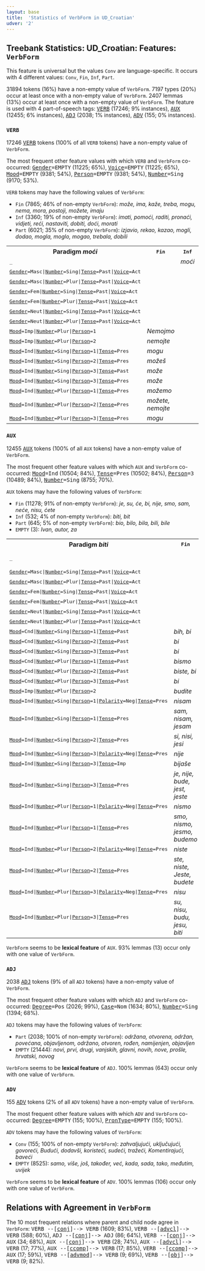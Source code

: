 ```yaml
---
layout: base
title:  'Statistics of VerbForm in UD_Croatian'
udver: '2'
---
```


## Treebank Statistics: UD_Croatian: Features: `VerbForm`

This feature is universal but the values `Conv` are language-specific.
It occurs with 4 different values: `Conv`, `Fin`, `Inf`, `Part`.

31894 tokens (16%) have a non-empty value of `VerbForm`.
7197 types (20%) occur at least once with a non-empty value of `VerbForm`.
2407 lemmas (13%) occur at least once with a non-empty value of `VerbForm`.
The feature is used with 4 part-of-speech tags: <tt><a href="hr-pos-VERB.html">VERB</a></tt> (17246; 9% instances), <tt><a href="hr-pos-AUX.html">AUX</a></tt> (12455; 6% instances), <tt><a href="hr-pos-ADJ.html">ADJ</a></tt> (2038; 1% instances), <tt><a href="hr-pos-ADV.html">ADV</a></tt> (155; 0% instances).

### `VERB`

17246 <tt><a href="hr-pos-VERB.html">VERB</a></tt> tokens (100% of all `VERB` tokens) have a non-empty value of `VerbForm`.

The most frequent other feature values with which `VERB` and `VerbForm` co-occurred: <tt><a href="hr-feat-Gender.html">Gender</a></tt><tt>=EMPTY</tt> (11225; 65%), <tt><a href="hr-feat-Voice.html">Voice</a></tt><tt>=EMPTY</tt> (11225; 65%), <tt><a href="hr-feat-Mood.html">Mood</a></tt><tt>=EMPTY</tt> (9381; 54%), <tt><a href="hr-feat-Person.html">Person</a></tt><tt>=EMPTY</tt> (9381; 54%), <tt><a href="hr-feat-Number.html">Number</a></tt><tt>=Sing</tt> (9170; 53%).

`VERB` tokens may have the following values of `VerbForm`:

* `Fin` (7865; 46% of non-empty `VerbForm`): <em>može, ima, kaže, treba, mogu, nema, mora, postoji, možete, imaju</em>
* `Inf` (3360; 19% of non-empty `VerbForm`): <em>imati, pomoći, raditi, pronaći, vidjeti, reći, nastaviti, dobiti, doći, morati</em>
* `Part` (6021; 35% of non-empty `VerbForm`): <em>izjavio, rekao, kazao, mogli, dodao, mogla, moglo, mogao, trebala, dobili</em>

<table>
  <tr><th>Paradigm <i>moći</i></th><th><tt>Fin</tt></th><th><tt>Inf</tt></th><th><tt>Part</tt></th></tr>
  <tr><td><tt>_</tt></td><td></td><td><em>moći</em></td><td></td></tr>
  <tr><td><tt><tt><a href="hr-feat-Gender.html">Gender</a></tt><tt>=Masc</tt>|<tt><a href="hr-feat-Number.html">Number</a></tt><tt>=Sing</tt>|<tt><a href="hr-feat-Tense.html">Tense</a></tt><tt>=Past</tt>|<tt><a href="hr-feat-Voice.html">Voice</a></tt><tt>=Act</tt></tt></td><td></td><td></td><td><em>mogao</em></td></tr>
  <tr><td><tt><tt><a href="hr-feat-Gender.html">Gender</a></tt><tt>=Masc</tt>|<tt><a href="hr-feat-Number.html">Number</a></tt><tt>=Plur</tt>|<tt><a href="hr-feat-Tense.html">Tense</a></tt><tt>=Past</tt>|<tt><a href="hr-feat-Voice.html">Voice</a></tt><tt>=Act</tt></tt></td><td></td><td></td><td><em>mogli</em></td></tr>
  <tr><td><tt><tt><a href="hr-feat-Gender.html">Gender</a></tt><tt>=Fem</tt>|<tt><a href="hr-feat-Number.html">Number</a></tt><tt>=Sing</tt>|<tt><a href="hr-feat-Tense.html">Tense</a></tt><tt>=Past</tt>|<tt><a href="hr-feat-Voice.html">Voice</a></tt><tt>=Act</tt></tt></td><td></td><td></td><td><em>mogla</em></td></tr>
  <tr><td><tt><tt><a href="hr-feat-Gender.html">Gender</a></tt><tt>=Fem</tt>|<tt><a href="hr-feat-Number.html">Number</a></tt><tt>=Plur</tt>|<tt><a href="hr-feat-Tense.html">Tense</a></tt><tt>=Past</tt>|<tt><a href="hr-feat-Voice.html">Voice</a></tt><tt>=Act</tt></tt></td><td></td><td></td><td><em>mogle</em></td></tr>
  <tr><td><tt><tt><a href="hr-feat-Gender.html">Gender</a></tt><tt>=Neut</tt>|<tt><a href="hr-feat-Number.html">Number</a></tt><tt>=Sing</tt>|<tt><a href="hr-feat-Tense.html">Tense</a></tt><tt>=Past</tt>|<tt><a href="hr-feat-Voice.html">Voice</a></tt><tt>=Act</tt></tt></td><td></td><td></td><td><em>moglo</em></td></tr>
  <tr><td><tt><tt><a href="hr-feat-Gender.html">Gender</a></tt><tt>=Neut</tt>|<tt><a href="hr-feat-Number.html">Number</a></tt><tt>=Plur</tt>|<tt><a href="hr-feat-Tense.html">Tense</a></tt><tt>=Past</tt>|<tt><a href="hr-feat-Voice.html">Voice</a></tt><tt>=Act</tt></tt></td><td></td><td></td><td><em>mogla</em></td></tr>
  <tr><td><tt><tt><a href="hr-feat-Mood.html">Mood</a></tt><tt>=Imp</tt>|<tt><a href="hr-feat-Number.html">Number</a></tt><tt>=Plur</tt>|<tt><a href="hr-feat-Person.html">Person</a></tt><tt>=1</tt></tt></td><td><em>Nemojmo</em></td><td></td><td></td></tr>
  <tr><td><tt><tt><a href="hr-feat-Mood.html">Mood</a></tt><tt>=Imp</tt>|<tt><a href="hr-feat-Number.html">Number</a></tt><tt>=Plur</tt>|<tt><a href="hr-feat-Person.html">Person</a></tt><tt>=2</tt></tt></td><td><em>nemojte</em></td><td></td><td></td></tr>
  <tr><td><tt><tt><a href="hr-feat-Mood.html">Mood</a></tt><tt>=Ind</tt>|<tt><a href="hr-feat-Number.html">Number</a></tt><tt>=Sing</tt>|<tt><a href="hr-feat-Person.html">Person</a></tt><tt>=1</tt>|<tt><a href="hr-feat-Tense.html">Tense</a></tt><tt>=Pres</tt></tt></td><td><em>mogu</em></td><td></td><td></td></tr>
  <tr><td><tt><tt><a href="hr-feat-Mood.html">Mood</a></tt><tt>=Ind</tt>|<tt><a href="hr-feat-Number.html">Number</a></tt><tt>=Sing</tt>|<tt><a href="hr-feat-Person.html">Person</a></tt><tt>=2</tt>|<tt><a href="hr-feat-Tense.html">Tense</a></tt><tt>=Pres</tt></tt></td><td><em>možeš</em></td><td></td><td></td></tr>
  <tr><td><tt><tt><a href="hr-feat-Mood.html">Mood</a></tt><tt>=Ind</tt>|<tt><a href="hr-feat-Number.html">Number</a></tt><tt>=Sing</tt>|<tt><a href="hr-feat-Person.html">Person</a></tt><tt>=3</tt>|<tt><a href="hr-feat-Tense.html">Tense</a></tt><tt>=Past</tt></tt></td><td><em>može</em></td><td></td><td></td></tr>
  <tr><td><tt><tt><a href="hr-feat-Mood.html">Mood</a></tt><tt>=Ind</tt>|<tt><a href="hr-feat-Number.html">Number</a></tt><tt>=Sing</tt>|<tt><a href="hr-feat-Person.html">Person</a></tt><tt>=3</tt>|<tt><a href="hr-feat-Tense.html">Tense</a></tt><tt>=Pres</tt></tt></td><td><em>može</em></td><td></td><td></td></tr>
  <tr><td><tt><tt><a href="hr-feat-Mood.html">Mood</a></tt><tt>=Ind</tt>|<tt><a href="hr-feat-Number.html">Number</a></tt><tt>=Plur</tt>|<tt><a href="hr-feat-Person.html">Person</a></tt><tt>=1</tt>|<tt><a href="hr-feat-Tense.html">Tense</a></tt><tt>=Pres</tt></tt></td><td><em>možemo</em></td><td></td><td></td></tr>
  <tr><td><tt><tt><a href="hr-feat-Mood.html">Mood</a></tt><tt>=Ind</tt>|<tt><a href="hr-feat-Number.html">Number</a></tt><tt>=Plur</tt>|<tt><a href="hr-feat-Person.html">Person</a></tt><tt>=2</tt>|<tt><a href="hr-feat-Tense.html">Tense</a></tt><tt>=Pres</tt></tt></td><td><em>možete, nemojte</em></td><td></td><td></td></tr>
  <tr><td><tt><tt><a href="hr-feat-Mood.html">Mood</a></tt><tt>=Ind</tt>|<tt><a href="hr-feat-Number.html">Number</a></tt><tt>=Plur</tt>|<tt><a href="hr-feat-Person.html">Person</a></tt><tt>=3</tt>|<tt><a href="hr-feat-Tense.html">Tense</a></tt><tt>=Pres</tt></tt></td><td><em>mogu</em></td><td></td><td></td></tr>
</table>

### `AUX`

12455 <tt><a href="hr-pos-AUX.html">AUX</a></tt> tokens (100% of all `AUX` tokens) have a non-empty value of `VerbForm`.

The most frequent other feature values with which `AUX` and `VerbForm` co-occurred: <tt><a href="hr-feat-Mood.html">Mood</a></tt><tt>=Ind</tt> (10504; 84%), <tt><a href="hr-feat-Tense.html">Tense</a></tt><tt>=Pres</tt> (10502; 84%), <tt><a href="hr-feat-Person.html">Person</a></tt><tt>=3</tt> (10489; 84%), <tt><a href="hr-feat-Number.html">Number</a></tt><tt>=Sing</tt> (8755; 70%).

`AUX` tokens may have the following values of `VerbForm`:

* `Fin` (11278; 91% of non-empty `VerbForm`): <em>je, su, će, bi, nije, smo, sam, neće, nisu, ćete</em>
* `Inf` (532; 4% of non-empty `VerbForm`): <em>biti, bit</em>
* `Part` (645; 5% of non-empty `VerbForm`): <em>bio, bilo, bila, bili, bile</em>
* `EMPTY` (3): <em>Ivan, autor, za</em>

<table>
  <tr><th>Paradigm <i>biti</i></th><th><tt>Fin</tt></th><th><tt>Inf</tt></th><th><tt>Part</tt></th></tr>
  <tr><td><tt>_</tt></td><td></td><td><em>biti, bit</em></td><td></td></tr>
  <tr><td><tt><tt><a href="hr-feat-Gender.html">Gender</a></tt><tt>=Masc</tt>|<tt><a href="hr-feat-Number.html">Number</a></tt><tt>=Sing</tt>|<tt><a href="hr-feat-Tense.html">Tense</a></tt><tt>=Past</tt>|<tt><a href="hr-feat-Voice.html">Voice</a></tt><tt>=Act</tt></tt></td><td></td><td></td><td><em>bio</em></td></tr>
  <tr><td><tt><tt><a href="hr-feat-Gender.html">Gender</a></tt><tt>=Masc</tt>|<tt><a href="hr-feat-Number.html">Number</a></tt><tt>=Plur</tt>|<tt><a href="hr-feat-Tense.html">Tense</a></tt><tt>=Past</tt>|<tt><a href="hr-feat-Voice.html">Voice</a></tt><tt>=Act</tt></tt></td><td></td><td></td><td><em>bili</em></td></tr>
  <tr><td><tt><tt><a href="hr-feat-Gender.html">Gender</a></tt><tt>=Fem</tt>|<tt><a href="hr-feat-Number.html">Number</a></tt><tt>=Sing</tt>|<tt><a href="hr-feat-Tense.html">Tense</a></tt><tt>=Past</tt>|<tt><a href="hr-feat-Voice.html">Voice</a></tt><tt>=Act</tt></tt></td><td></td><td></td><td><em>bila</em></td></tr>
  <tr><td><tt><tt><a href="hr-feat-Gender.html">Gender</a></tt><tt>=Fem</tt>|<tt><a href="hr-feat-Number.html">Number</a></tt><tt>=Plur</tt>|<tt><a href="hr-feat-Tense.html">Tense</a></tt><tt>=Past</tt>|<tt><a href="hr-feat-Voice.html">Voice</a></tt><tt>=Act</tt></tt></td><td></td><td></td><td><em>bile</em></td></tr>
  <tr><td><tt><tt><a href="hr-feat-Gender.html">Gender</a></tt><tt>=Neut</tt>|<tt><a href="hr-feat-Number.html">Number</a></tt><tt>=Sing</tt>|<tt><a href="hr-feat-Tense.html">Tense</a></tt><tt>=Past</tt>|<tt><a href="hr-feat-Voice.html">Voice</a></tt><tt>=Act</tt></tt></td><td></td><td></td><td><em>bilo</em></td></tr>
  <tr><td><tt><tt><a href="hr-feat-Gender.html">Gender</a></tt><tt>=Neut</tt>|<tt><a href="hr-feat-Number.html">Number</a></tt><tt>=Plur</tt>|<tt><a href="hr-feat-Tense.html">Tense</a></tt><tt>=Past</tt>|<tt><a href="hr-feat-Voice.html">Voice</a></tt><tt>=Act</tt></tt></td><td></td><td></td><td><em>bila</em></td></tr>
  <tr><td><tt><tt><a href="hr-feat-Mood.html">Mood</a></tt><tt>=Cnd</tt>|<tt><a href="hr-feat-Number.html">Number</a></tt><tt>=Sing</tt>|<tt><a href="hr-feat-Person.html">Person</a></tt><tt>=1</tt>|<tt><a href="hr-feat-Tense.html">Tense</a></tt><tt>=Past</tt></tt></td><td><em>bih, bi</em></td><td></td><td></td></tr>
  <tr><td><tt><tt><a href="hr-feat-Mood.html">Mood</a></tt><tt>=Cnd</tt>|<tt><a href="hr-feat-Number.html">Number</a></tt><tt>=Sing</tt>|<tt><a href="hr-feat-Person.html">Person</a></tt><tt>=2</tt>|<tt><a href="hr-feat-Tense.html">Tense</a></tt><tt>=Past</tt></tt></td><td><em>bi</em></td><td></td><td></td></tr>
  <tr><td><tt><tt><a href="hr-feat-Mood.html">Mood</a></tt><tt>=Cnd</tt>|<tt><a href="hr-feat-Number.html">Number</a></tt><tt>=Sing</tt>|<tt><a href="hr-feat-Person.html">Person</a></tt><tt>=3</tt>|<tt><a href="hr-feat-Tense.html">Tense</a></tt><tt>=Past</tt></tt></td><td><em>bi</em></td><td></td><td></td></tr>
  <tr><td><tt><tt><a href="hr-feat-Mood.html">Mood</a></tt><tt>=Cnd</tt>|<tt><a href="hr-feat-Number.html">Number</a></tt><tt>=Plur</tt>|<tt><a href="hr-feat-Person.html">Person</a></tt><tt>=1</tt>|<tt><a href="hr-feat-Tense.html">Tense</a></tt><tt>=Past</tt></tt></td><td><em>bismo</em></td><td></td><td></td></tr>
  <tr><td><tt><tt><a href="hr-feat-Mood.html">Mood</a></tt><tt>=Cnd</tt>|<tt><a href="hr-feat-Number.html">Number</a></tt><tt>=Plur</tt>|<tt><a href="hr-feat-Person.html">Person</a></tt><tt>=2</tt>|<tt><a href="hr-feat-Tense.html">Tense</a></tt><tt>=Past</tt></tt></td><td><em>biste, bi</em></td><td></td><td></td></tr>
  <tr><td><tt><tt><a href="hr-feat-Mood.html">Mood</a></tt><tt>=Cnd</tt>|<tt><a href="hr-feat-Number.html">Number</a></tt><tt>=Plur</tt>|<tt><a href="hr-feat-Person.html">Person</a></tt><tt>=3</tt>|<tt><a href="hr-feat-Tense.html">Tense</a></tt><tt>=Past</tt></tt></td><td><em>bi</em></td><td></td><td></td></tr>
  <tr><td><tt><tt><a href="hr-feat-Mood.html">Mood</a></tt><tt>=Imp</tt>|<tt><a href="hr-feat-Number.html">Number</a></tt><tt>=Plur</tt>|<tt><a href="hr-feat-Person.html">Person</a></tt><tt>=2</tt></tt></td><td><em>budite</em></td><td></td><td></td></tr>
  <tr><td><tt><tt><a href="hr-feat-Mood.html">Mood</a></tt><tt>=Ind</tt>|<tt><a href="hr-feat-Number.html">Number</a></tt><tt>=Sing</tt>|<tt><a href="hr-feat-Person.html">Person</a></tt><tt>=1</tt>|<tt><a href="hr-feat-Polarity.html">Polarity</a></tt><tt>=Neg</tt>|<tt><a href="hr-feat-Tense.html">Tense</a></tt><tt>=Pres</tt></tt></td><td><em>nisam</em></td><td></td><td></td></tr>
  <tr><td><tt><tt><a href="hr-feat-Mood.html">Mood</a></tt><tt>=Ind</tt>|<tt><a href="hr-feat-Number.html">Number</a></tt><tt>=Sing</tt>|<tt><a href="hr-feat-Person.html">Person</a></tt><tt>=1</tt>|<tt><a href="hr-feat-Tense.html">Tense</a></tt><tt>=Pres</tt></tt></td><td><em>sam, nisam, jesam</em></td><td></td><td></td></tr>
  <tr><td><tt><tt><a href="hr-feat-Mood.html">Mood</a></tt><tt>=Ind</tt>|<tt><a href="hr-feat-Number.html">Number</a></tt><tt>=Sing</tt>|<tt><a href="hr-feat-Person.html">Person</a></tt><tt>=2</tt>|<tt><a href="hr-feat-Tense.html">Tense</a></tt><tt>=Pres</tt></tt></td><td><em>si, nisi, jesi</em></td><td></td><td></td></tr>
  <tr><td><tt><tt><a href="hr-feat-Mood.html">Mood</a></tt><tt>=Ind</tt>|<tt><a href="hr-feat-Number.html">Number</a></tt><tt>=Sing</tt>|<tt><a href="hr-feat-Person.html">Person</a></tt><tt>=3</tt>|<tt><a href="hr-feat-Polarity.html">Polarity</a></tt><tt>=Neg</tt>|<tt><a href="hr-feat-Tense.html">Tense</a></tt><tt>=Pres</tt></tt></td><td><em>nije</em></td><td></td><td></td></tr>
  <tr><td><tt><tt><a href="hr-feat-Mood.html">Mood</a></tt><tt>=Ind</tt>|<tt><a href="hr-feat-Number.html">Number</a></tt><tt>=Sing</tt>|<tt><a href="hr-feat-Person.html">Person</a></tt><tt>=3</tt>|<tt><a href="hr-feat-Tense.html">Tense</a></tt><tt>=Imp</tt></tt></td><td><em>bijaše</em></td><td></td><td></td></tr>
  <tr><td><tt><tt><a href="hr-feat-Mood.html">Mood</a></tt><tt>=Ind</tt>|<tt><a href="hr-feat-Number.html">Number</a></tt><tt>=Sing</tt>|<tt><a href="hr-feat-Person.html">Person</a></tt><tt>=3</tt>|<tt><a href="hr-feat-Tense.html">Tense</a></tt><tt>=Pres</tt></tt></td><td><em>je, nije, bude, jest, jeste</em></td><td></td><td></td></tr>
  <tr><td><tt><tt><a href="hr-feat-Mood.html">Mood</a></tt><tt>=Ind</tt>|<tt><a href="hr-feat-Number.html">Number</a></tt><tt>=Plur</tt>|<tt><a href="hr-feat-Person.html">Person</a></tt><tt>=1</tt>|<tt><a href="hr-feat-Polarity.html">Polarity</a></tt><tt>=Neg</tt>|<tt><a href="hr-feat-Tense.html">Tense</a></tt><tt>=Pres</tt></tt></td><td><em>nismo</em></td><td></td><td></td></tr>
  <tr><td><tt><tt><a href="hr-feat-Mood.html">Mood</a></tt><tt>=Ind</tt>|<tt><a href="hr-feat-Number.html">Number</a></tt><tt>=Plur</tt>|<tt><a href="hr-feat-Person.html">Person</a></tt><tt>=1</tt>|<tt><a href="hr-feat-Tense.html">Tense</a></tt><tt>=Pres</tt></tt></td><td><em>smo, nismo, jesmo, budemo</em></td><td></td><td></td></tr>
  <tr><td><tt><tt><a href="hr-feat-Mood.html">Mood</a></tt><tt>=Ind</tt>|<tt><a href="hr-feat-Number.html">Number</a></tt><tt>=Plur</tt>|<tt><a href="hr-feat-Person.html">Person</a></tt><tt>=2</tt>|<tt><a href="hr-feat-Polarity.html">Polarity</a></tt><tt>=Neg</tt>|<tt><a href="hr-feat-Tense.html">Tense</a></tt><tt>=Pres</tt></tt></td><td><em>niste</em></td><td></td><td></td></tr>
  <tr><td><tt><tt><a href="hr-feat-Mood.html">Mood</a></tt><tt>=Ind</tt>|<tt><a href="hr-feat-Number.html">Number</a></tt><tt>=Plur</tt>|<tt><a href="hr-feat-Person.html">Person</a></tt><tt>=2</tt>|<tt><a href="hr-feat-Tense.html">Tense</a></tt><tt>=Pres</tt></tt></td><td><em>ste, niste, Jeste, budete</em></td><td></td><td></td></tr>
  <tr><td><tt><tt><a href="hr-feat-Mood.html">Mood</a></tt><tt>=Ind</tt>|<tt><a href="hr-feat-Number.html">Number</a></tt><tt>=Plur</tt>|<tt><a href="hr-feat-Person.html">Person</a></tt><tt>=3</tt>|<tt><a href="hr-feat-Polarity.html">Polarity</a></tt><tt>=Neg</tt>|<tt><a href="hr-feat-Tense.html">Tense</a></tt><tt>=Pres</tt></tt></td><td><em>nisu</em></td><td></td><td></td></tr>
  <tr><td><tt><tt><a href="hr-feat-Mood.html">Mood</a></tt><tt>=Ind</tt>|<tt><a href="hr-feat-Number.html">Number</a></tt><tt>=Plur</tt>|<tt><a href="hr-feat-Person.html">Person</a></tt><tt>=3</tt>|<tt><a href="hr-feat-Tense.html">Tense</a></tt><tt>=Pres</tt></tt></td><td><em>su, nisu, budu, jesu, biti</em></td><td></td><td></td></tr>
</table>

`VerbForm` seems to be **lexical feature** of `AUX`. 93% lemmas (13) occur only with one value of `VerbForm`.

### `ADJ`

2038 <tt><a href="hr-pos-ADJ.html">ADJ</a></tt> tokens (9% of all `ADJ` tokens) have a non-empty value of `VerbForm`.

The most frequent other feature values with which `ADJ` and `VerbForm` co-occurred: <tt><a href="hr-feat-Degree.html">Degree</a></tt><tt>=Pos</tt> (2026; 99%), <tt><a href="hr-feat-Case.html">Case</a></tt><tt>=Nom</tt> (1634; 80%), <tt><a href="hr-feat-Number.html">Number</a></tt><tt>=Sing</tt> (1394; 68%).

`ADJ` tokens may have the following values of `VerbForm`:

* `Part` (2038; 100% of non-empty `VerbForm`): <em>održana, otvorena, održan, povećana, objavljenom, održano, otvoren, rođen, namijenjen, objavljen</em>
* `EMPTY` (21444): <em>novi, prvi, drugi, vanjskih, glavni, novih, nove, prošle, hrvatski, novog</em>

`VerbForm` seems to be **lexical feature** of `ADJ`. 100% lemmas (643) occur only with one value of `VerbForm`.

### `ADV`

155 <tt><a href="hr-pos-ADV.html">ADV</a></tt> tokens (2% of all `ADV` tokens) have a non-empty value of `VerbForm`.

The most frequent other feature values with which `ADV` and `VerbForm` co-occurred: <tt><a href="hr-feat-Degree.html">Degree</a></tt><tt>=EMPTY</tt> (155; 100%), <tt><a href="hr-feat-PronType.html">PronType</a></tt><tt>=EMPTY</tt> (155; 100%).

`ADV` tokens may have the following values of `VerbForm`:

* `Conv` (155; 100% of non-empty `VerbForm`): <em>zahvaljujući, uključujući, govoreći, Budući, dodavši, koristeći, sudeći, tražeći, Komentirajući, baveći</em>
* `EMPTY` (8525): <em>samo, više, još, također, već, kada, sada, tako, međutim, uvijek</em>

`VerbForm` seems to be **lexical feature** of `ADV`. 100% lemmas (106) occur only with one value of `VerbForm`.

## Relations with Agreement in `VerbForm`

The 10 most frequent relations where parent and child node agree in `VerbForm`:
<tt>VERB --[<tt><a href="hr-dep-conj.html">conj</a></tt>]--> VERB</tt> (1609; 83%),
<tt>VERB --[<tt><a href="hr-dep-advcl.html">advcl</a></tt>]--> VERB</tt> (588; 60%),
<tt>ADJ --[<tt><a href="hr-dep-conj.html">conj</a></tt>]--> ADJ</tt> (86; 64%),
<tt>VERB --[<tt><a href="hr-dep-conj.html">conj</a></tt>]--> AUX</tt> (34; 68%),
<tt>AUX --[<tt><a href="hr-dep-conj.html">conj</a></tt>]--> VERB</tt> (28; 74%),
<tt>AUX --[<tt><a href="hr-dep-advcl.html">advcl</a></tt>]--> VERB</tt> (17; 77%),
<tt>AUX --[<tt><a href="hr-dep-ccomp.html">ccomp</a></tt>]--> VERB</tt> (17; 85%),
<tt>VERB --[<tt><a href="hr-dep-ccomp.html">ccomp</a></tt>]--> AUX</tt> (17; 59%),
<tt>VERB --[<tt><a href="hr-dep-advmod.html">advmod</a></tt>]--> VERB</tt> (9; 69%),
<tt>VERB --[<tt><a href="hr-dep-obj.html">obj</a></tt>]--> VERB</tt> (9; 82%).

